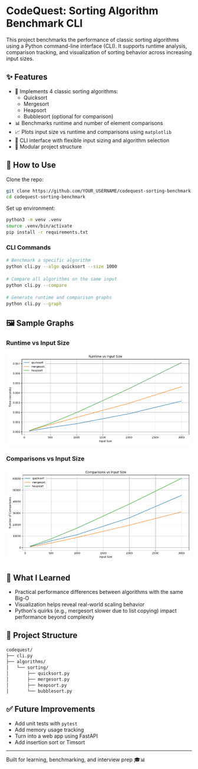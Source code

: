 # CodeQuest: Sorting Algorithm Benchmark CLI

This project benchmarks the performance of classic sorting algorithms using a Python command-line interface (CLI). It supports runtime analysis, comparison tracking, and visualization of sorting behavior across increasing input sizes.

## ✨ Features

- 🔁 Implements 4 classic sorting algorithms:
  - Quicksort
  - Mergesort
  - Heapsort
  - Bubblesort (optional for comparison)
- 📊 Benchmarks runtime and number of element comparisons
- 📈 Plots input size vs runtime and comparisons using `matplotlib`
- 🧪 CLI interface with flexible input sizing and algorithm selection
- 📁 Modular project structure

## 🚀 How to Use

Clone the repo:

```bash
git clone https://github.com/YOUR_USERNAME/codequest-sorting-benchmark.git
cd codequest-sorting-benchmark
```

Set up environment:

```bash
python3 -m venv .venv
source .venv/bin/activate
pip install -r requirements.txt
```

### CLI Commands

```bash
# Benchmark a specific algorithm
python cli.py --algo quicksort --size 1000

# Compare all algorithms on the same input
python cli.py --compare

# Generate runtime and comparison graphs
python cli.py --graph
```

## 🖼️ Sample Graphs

### Runtime vs Input Size
![Runtime Plot](runtime_plot.png)

### Comparisons vs Input Size
![Comparisons Plot](comparisons_plot.png)

## 🧠 What I Learned

- Practical performance differences between algorithms with the same Big-O
- Visualization helps reveal real-world scaling behavior
- Python's quirks (e.g., mergesort slower due to list copying) impact performance beyond complexity

## 📂 Project Structure

```
codequest/
├── cli.py
├── algorithms/
│   └── sorting/
│       ├── quicksort.py
│       ├── mergesort.py
│       ├── heapsort.py
│       └── bubblesort.py
```

## ✅ Future Improvements

- Add unit tests with `pytest`
- Add memory usage tracking
- Turn into a web app using FastAPI
- Add insertion sort or Timsort

---

Built for learning, benchmarking, and interview prep 🎓📊
